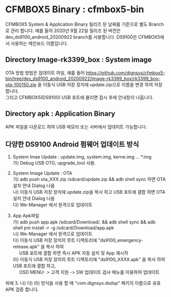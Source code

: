 # CFMBOX5 Binary : cfmbox5-bin
CFMBOX5 System &amp; Application Binary
릴리즈 된 날짜를 기준으로 별도 Branch로 관리 합니다.
예를 들어 2020년 9월 22일 릴리즈 된 버전은 dev_ds9100_android_20200922 branch를 사용합니다.
DS9100은 CFMBOX5에서 사용하는 메인보드 이름입니다.

## Directory Image-rk3399_box : System image
OTA 방법 방법은 업데이트 파일, 
예를 들어 https://github.com/dignsys/cfmbox5-bin/tree/dev_ds9100_android_20200922/Image-rk3399_box/rk3399_box-ota-100150.zip 을  이동식 USB 저장 장치에 update.zip으로 이름을 변경 하여 저장 합니다.  
그리고 CFMBOX5(DS9100) USB 포트에 물리면 잠시 후에 안내창이 나옵니다.

## Directory apk : Application Binary
APK 파일을 다운로드 하여 USB 메모리 또는 서버에서 업데이트 가능합니다.

## 다양한 DS9100 Android 펌웨어 업데이트 방식  
1. System Imae Update : update.img, system.img, kerne.img ... *.img  
   가) Debug USB OTG, upgrade_tool 사용.

2. System Image Update : OTA  
   가)  adb push ota_XXX.zip /sdcard/update.zip && adb shell sync 하면 OTA 설치 안내 Dialog 나옴  
   나)  이동식 USB 저장 장치에 update.zip을 복사 하고 USB 포트에 결합 하면 OTA 설치 안내 Dialog 나옴  
   다)  We-Manager 에서 원격으로 업데이트  

3. App Apk파일  
   가) adb push app.apk /sdcard/Download/. && adb shell sync && adb shell pm install -r -g  /sdcard/Download/app.apk  
   나) We-Manager 에서 원격으로 업데이트  
   다) 이동식 USB 저장 장치의 루트 디렉토리에 "ds9100_emergency-release.apk" 을 복사 하여  
       &nbsp;&nbsp;&nbsp;&nbsp;&nbsp;USB 포트에 결합 하면 즉시 APK 자동 설치 및 App 재시작  
   라) 이동식 USB 저장 장치의 루트 디렉토리에 "ds9100_XXXX.apk"  을 복사 하여 USB 포트에 결합 하고,  
       &nbsp;&nbsp;&nbsp;&nbsp;&nbsp;OSD MENU- > 고객 지원 -> SW 업데이트 검사 메뉴를 이용하여 업데이트  

위에 3. 나) 다) 라) 방식을 사용 할 때 "com.dignsys.dsdsp" 패키지 이름으로 유효 APK 검증 합니다.

